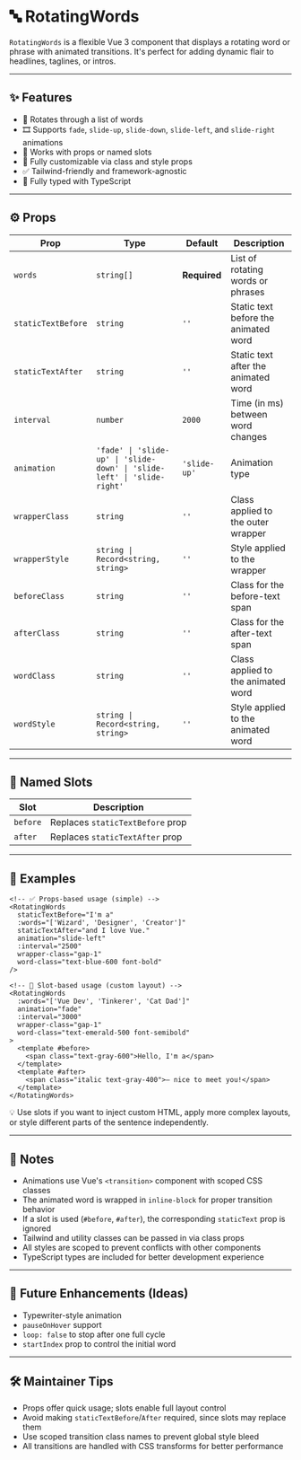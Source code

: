 # 🔤 RotatingWords

`RotatingWords` is a flexible Vue 3 component that displays a rotating word or phrase with animated transitions. It's perfect for adding dynamic flair to headlines, taglines, or intros.

---

## ✨ Features

- 🔁 Rotates through a list of words
- 🎞️ Supports `fade`, `slide-up`, `slide-down`, `slide-left`, and `slide-right` animations
- 🧩 Works with props or named slots
- 🎨 Fully customizable via class and style props
- ✅ Tailwind-friendly and framework-agnostic
- 📝 Fully typed with TypeScript

---

## ⚙️ Props

| Prop               | Type               | Default      | Description |
|--------------------|--------------------|--------------|-------------|
| `words`            | `string[]`         | **Required** | List of rotating words or phrases |
| `staticTextBefore` | `string`           | `''`         | Static text before the animated word |
| `staticTextAfter`  | `string`           | `''`         | Static text after the animated word |
| `interval`         | `number`           | `2000`       | Time (in ms) between word changes |
| `animation`        | `'fade' \| 'slide-up' \| 'slide-down' \| 'slide-left' \| 'slide-right'` | `'slide-up'` | Animation type |
| `wrapperClass`     | `string`           | `''`         | Class applied to the outer wrapper |
| `wrapperStyle`     | `string \| Record<string, string>` | `''` | Style applied to the wrapper |
| `beforeClass`      | `string`           | `''`         | Class for the before-text span |
| `afterClass`       | `string`           | `''`         | Class for the after-text span |
| `wordClass`        | `string`           | `''`         | Class applied to the animated word |
| `wordStyle`        | `string \| Record<string, string>` | `''` | Style applied to the animated word |

---

## 🧩 Named Slots

| Slot   | Description                        |
|--------|------------------------------------|
| `before` | Replaces `staticTextBefore` prop |
| `after`  | Replaces `staticTextAfter` prop  |

---

## 🚀 Examples

```vue
<!-- ✅ Props-based usage (simple) -->
<RotatingWords
  staticTextBefore="I'm a"
  :words="['Wizard', 'Designer', 'Creator']"
  staticTextAfter="and I love Vue."
  animation="slide-left"
  :interval="2500"
  wrapper-class="gap-1"
  word-class="text-blue-600 font-bold"
/>

<!-- 🧩 Slot-based usage (custom layout) -->
<RotatingWords
  :words="['Vue Dev', 'Tinkerer', 'Cat Dad']"
  animation="fade"
  :interval="3000"
  wrapper-class="gap-1"
  word-class="text-emerald-500 font-semibold"
>
  <template #before>
    <span class="text-gray-600">Hello, I'm a</span>
  </template>
  <template #after>
    <span class="italic text-gray-400">– nice to meet you!</span>
  </template>
</RotatingWords>
```

💡 Use slots if you want to inject custom HTML, apply more complex layouts, or style different parts of the sentence independently.

---

## 🧠 Notes

- Animations use Vue's `<transition>` component with scoped CSS classes
- The animated word is wrapped in `inline-block` for proper transition behavior
- If a slot is used (`#before`, `#after`), the corresponding `staticText` prop is ignored
- Tailwind and utility classes can be passed in via class props
- All styles are scoped to prevent conflicts with other components
- TypeScript types are included for better development experience

---

## 🔮 Future Enhancements (Ideas)

- Typewriter-style animation
- `pauseOnHover` support
- `loop: false` to stop after one full cycle
- `startIndex` prop to control the initial word

---

## 🛠️ Maintainer Tips

- Props offer quick usage; slots enable full layout control
- Avoid making `staticTextBefore`/`After` required, since slots may replace them
- Use scoped transition class names to prevent global style bleed
- All transitions are handled with CSS transforms for better performance
